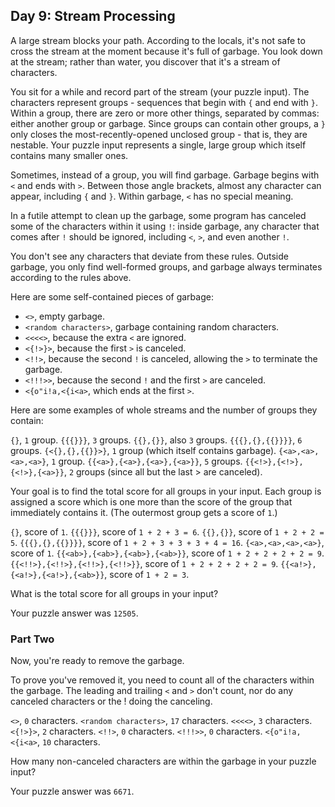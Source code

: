 ## Day 9: Stream Processing

A large stream blocks your path. According to the locals, it's not safe to cross the stream at the moment because it's full of garbage. You look down at the stream; rather than water, you discover that it's a stream of characters.

You sit for a while and record part of the stream (your puzzle input). The characters represent groups - sequences that begin with `{` and end with `}`. Within a group, there are zero or more other things, separated by commas: either another group or garbage. Since groups can contain other groups, a `}` only closes the most-recently-opened unclosed group - that is, they are nestable. Your puzzle input represents a single, large group which itself contains many smaller ones.

Sometimes, instead of a group, you will find garbage. Garbage begins with `<` and ends with `>`. Between those angle brackets, almost any character can appear, including `{` and `}`. Within garbage, `<` has no special meaning.

In a futile attempt to clean up the garbage, some program has canceled some of the characters within it using `!`: inside garbage, any character that comes after `!` should be ignored, including `<`, `>`, and even another `!`.

You don't see any characters that deviate from these rules. Outside garbage, you only find well-formed groups, and garbage always terminates according to the rules above.

Here are some self-contained pieces of garbage:

* `<>`, empty garbage.
* `<random characters>`, garbage containing random characters.
* `<<<<>`, because the extra `<` are ignored.
* `<{!>}>`, because the first `>` is canceled.
* `<!!>`, because the second `!` is canceled, allowing the `>` to terminate the garbage.
* `<!!!>>`, because the second `!` and the first `>` are canceled.
* `<{o"i!a,<{i<a>`, which ends at the first `>`.

Here are some examples of whole streams and the number of groups they contain:

`{}`, `1` group.
`{{{}}}`, `3` groups.
`{{},{}}`, also `3` groups.
`{{{},{},{{}}}}`, `6` groups.
`{<{},{},{{}}>}`, `1` group (which itself contains garbage).
`{<a>,<a>,<a>,<a>}`, `1` group.
`{{<a>},{<a>},{<a>},{<a>}}`, `5` groups.
`{{<!>},{<!>},{<!>},{<a>}}`, `2` groups (since all but the last > are canceled).

Your goal is to find the total score for all groups in your input. Each group is assigned a score which is one more than the score of the group that immediately contains it. (The outermost group gets a score of `1`.)

`{}`, score of `1`.
`{{{}}}`, score of `1 + 2 + 3 = 6`.
`{{},{}}`, score of `1 + 2 + 2 = 5`.
`{{{},{},{{}}}}`, score of `1 + 2 + 3 + 3 + 3 + 4 = 16`.
`{<a>,<a>,<a>,<a>}`, score of `1`.
`{{<ab>},{<ab>},{<ab>},{<ab>}}`, score of `1 + 2 + 2 + 2 + 2 = 9`.
`{{<!!>},{<!!>},{<!!>},{<!!>}}`, score of `1 + 2 + 2 + 2 + 2 = 9`.
`{{<a!>},{<a!>},{<a!>},{<ab>}}`, score of `1 + 2 = 3`.

What is the total score for all groups in your input?

Your puzzle answer was `12505`.

### Part Two

Now, you're ready to remove the garbage.

To prove you've removed it, you need to count all of the characters within the garbage. The leading and trailing `<` and `>` don't count, nor do any canceled characters or the ! doing the canceling.

`<>`, `0` characters.
`<random characters>`, `17` characters.
`<<<<>`, `3` characters.
`<{!>}>`, `2` characters.
`<!!>`, `0` characters.
`<!!!>>`, `0` characters.
`<{o"i!a,<{i<a>`, `10` characters.

How many non-canceled characters are within the garbage in your puzzle input?

Your puzzle answer was `6671`.
